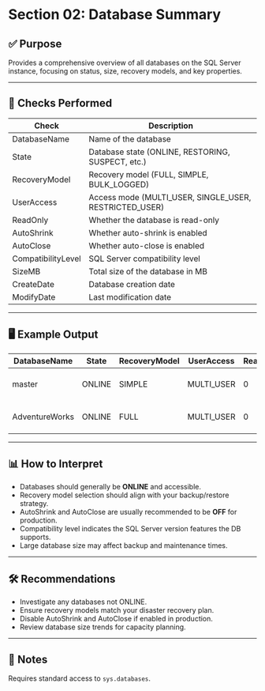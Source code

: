 # Section 02: Database Summary

## ✅ Purpose

Provides a comprehensive overview of all databases on the SQL Server instance, focusing on status, size, recovery models, and key properties.

---

## 🧪 Checks Performed

| Check              | Description                                       |
|--------------------|-------------------------------------------------|
| DatabaseName       | Name of the database                             |
| State              | Database state (ONLINE, RESTORING, SUSPECT, etc.) |
| RecoveryModel      | Recovery model (FULL, SIMPLE, BULK_LOGGED)       |
| UserAccess         | Access mode (MULTI_USER, SINGLE_USER, RESTRICTED_USER) |
| ReadOnly           | Whether the database is read-only                 |
| AutoShrink         | Whether auto-shrink is enabled                    |
| AutoClose          | Whether auto-close is enabled                     |
| CompatibilityLevel | SQL Server compatibility level                    |
| SizeMB             | Total size of the database in MB                   |
| CreateDate         | Database creation date                             |
| ModifyDate         | Last modification date                             |

---

## 🖥️ Example Output

| DatabaseName | State   | RecoveryModel | UserAccess | ReadOnly | AutoShrink | AutoClose | CompatibilityLevel | SizeMB  | CreateDate            | ModifyDate            |
|--------------|---------|---------------|------------|----------|------------|-----------|--------------------|---------|-----------------------|-----------------------|
| master       | ONLINE  | SIMPLE        | MULTI_USER | 0        | 0          | 0         | 150                | 5.12    | 2005-11-07 11:23:45.0 | 2025-06-01 13:00:00.0 |
| AdventureWorks | ONLINE | FULL          | MULTI_USER | 0        | 0          | 0         | 150                | 1024.75 | 2014-07-01 09:45:00.0 | 2025-06-05 10:15:00.0 |

---

## 📊 How to Interpret

- Databases should generally be **ONLINE** and accessible.
- Recovery model selection should align with your backup/restore strategy.
- AutoShrink and AutoClose are usually recommended to be **OFF** for production.
- Compatibility level indicates the SQL Server version features the DB supports.
- Large database size may affect backup and maintenance times.

---

## 🛠️ Recommendations

- Investigate any databases not ONLINE.
- Ensure recovery models match your disaster recovery plan.
- Disable AutoShrink and AutoClose if enabled in production.
- Review database size trends for capacity planning.

---

## 📌 Notes

Requires standard access to `sys.databases`.
